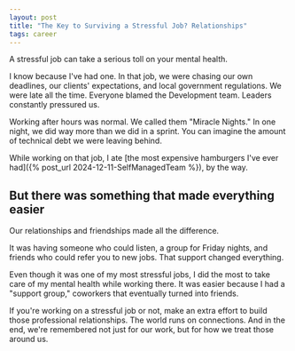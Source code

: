 ```yaml
---
layout: post
title: "The Key to Surviving a Stressful Job? Relationships"
tags: career
---
```


A stressful job can take a serious toll on your mental health.

I know because I've had one. In that job, we were chasing our own deadlines, our clients' expectations, and local government regulations. We were late all the time. Everyone blamed the Development team. Leaders constantly pressured us.

Working after hours was normal. We called them "Miracle Nights." In one night, we did way more than we did in a sprint. You can imagine the amount of technical debt we were leaving behind.

While working on that job, I ate [the most expensive hamburgers I've ever had]({% post_url 2024-12-11-SelfManagedTeam %}), by the way.

## But there was something that made everything easier

Our relationships and friendships made all the difference.

It was having someone who could listen, a group for Friday nights, and friends who could refer you to new jobs. That support changed everything.

Even though it was one of my most stressful jobs, I did the most to take care of my mental health while working there. It was easier because I had a "support group," coworkers that eventually turned into friends.

If you're working on a stressful job or not, make an extra effort to build those professional relationships. The world runs on connections. And in the end, we're remembered not just for our work, but for how we treat those around us.
